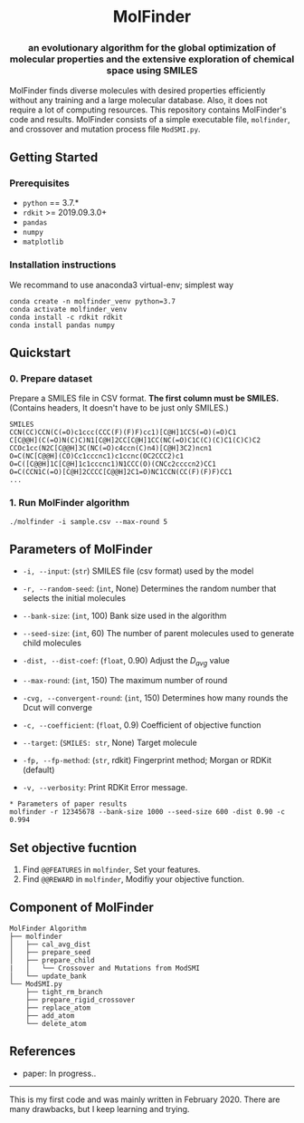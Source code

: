<!---
Copyright 2021 Yong-beom Kwon and Ju-yong Lee. All rights reserved.
-->

<h1 align="center">
<p>MolFinder
</h1>

<h3 align="center">
<p>an evolutionary algorithm for the global optimization of molecular properties and the extensive exploration of chemical space using SMILES
</h3>

MolFinder finds diverse molecules with desired properties efficiently without any training and a large molecular database. Also, it does not require a lot of computing resources. This repository contains MolFinder's code and results. MolFinder consists of a simple executable file, `molfinder`, and crossover and mutation process file `ModSMI.py`.

## Getting Started
### Prerequisites
* `python` == 3.7.*
* `rdkit` >= 2019.09.3.0+
* `pandas`
* `numpy`
* `matplotlib`

### Installation instructions
We recommand to use anaconda3 virtual-env; simplest way
```
conda create -n molfinder_venv python=3.7
conda activate molfinder_venv
conda install -c rdkit rdkit
conda install pandas numpy
```

## Quickstart
### 0. Prepare dataset
Prepare a SMILES file in CSV format. **The first column must be SMILES.**  
(Contains headers, It doesn't have to be just only SMILES.)
```
SMILES
CCN(CC)CCN(C(=O)c1ccc(CCC(F)(F)F)cc1)[C@H]1CCS(=O)(=O)C1
C[C@@H](C(=O)N(C)C)N1[C@H]2CC[C@H]1CC(NC(=O)C1C(C)(C)C1(C)C)C2
CCOc1cc(N2C[C@@H]3C(NC(=O)c4ccn(C)n4)[C@H]3C2)ncn1
O=C(NC[C@@H](CO)Cc1cccnc1)c1ccnc(OC2CCC2)c1
O=C([C@@H]1C[C@H]1c1cccnc1)N1CCC(O)(CNCc2ccccn2)CC1
O=C(CCN1C(=O)[C@H]2CCCC[C@@H]2C1=O)NC1CCN(CC(F)(F)F)CC1
...
```

### 1. Run MolFinder algorithm
```
./molfinder -i sample.csv --max-round 5
```

## Parameters of MolFinder
* `-i, --input`: (`str`) SMILES file (csv format) used by the model
* `-r, --random-seed`: (`int`, None) Determines the random number that selects the initial molecules
  
* `--bank-size`: (`int`, 100) Bank size used in the algorithm 
* `--seed-size`: (`int`, 60) The number of parent molecules used to generate child molecules
  
* `-dist, --dist-coef`: (`float`, 0.90) Adjust the $D_{avg}$ value

* `--max-round`: (`int`, 150) The maximum number of round
* `-cvg, --convergent-round`: (`int`, 150) Determines how many rounds the Dcut will converge
  
* `-c, --coefficient`: (`float`, 0.9) Coefficient of objective function
* `--target`: (`SMILES: str`, None) Target molecule 

* `-fp, --fp-method`: (`str`, rdkit) Fingerprint method; Morgan or RDKit (default)

* `-v, --verbosity`: Print RDKit Error message.

```shell
* Parameters of paper results
molfinder -r 12345678 --bank-size 1000 --seed-size 600 -dist 0.90 -c 0.994
```

## Set objective fucntion
1. Find `@@FEATURES` in `molfinder`, Set your features.
2. Find `@@REWARD` in `molfinder`, Modifiy your objective function.

## Component of MolFinder
```
MolFinder Algorithm
├── molfinder
│   ├── cal_avg_dist
│   ├── prepare_seed
│   ├── prepare_child
|   │   └── Crossover and Mutations from ModSMI
│   └── update_bank
└── ModSMI.py
    ├── tight_rm_branch
    ├── prepare_rigid_crossover
    ├── replace_atom
    ├── add_atom
    └── delete_atom
```

## References

* paper: In progress..

---
This is my first code and was mainly written in February 2020. There are many drawbacks, but I keep learning and trying.
